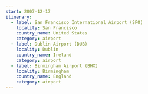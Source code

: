 ```yaml
---
start: 2007-12-17
itinerary:
  - label: San Francisco International Airport (SFO)
    locality: San Francisco
    country_name: United States
    category: airport
  - label: Dublin Airport (DUB)
    locality: Dublin
    country_name: Ireland
    category: airport
  - label: Birmingham Airport (BHX)
    locality: Birmingham
    country_name: England
    category: airport
---
```

